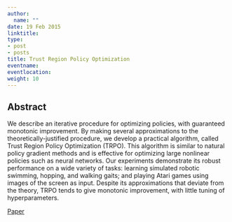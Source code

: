 ```yaml
---
author:
  name: ""
date: 19 Feb 2015
linktitle:
type:
- post
- posts
title: Trust Region Policy Optimization
eventname:
eventlocation:  
weight: 10
---
```


## Abstract

We describe an iterative procedure for optimizing policies, with guaranteed monotonic improvement. By making several approximations to the theoretically-justified procedure, we develop a practical algorithm, called Trust Region Policy Optimization (TRPO). This algorithm is similar to natural policy gradient methods and is effective for optimizing large nonlinear policies such as neural networks. Our experiments demonstrate its robust performance on a wide variety of tasks: learning simulated robotic swimming, hopping, and walking gaits; and playing Atari games using images of the screen as input. Despite its approximations that deviate from the theory, TRPO tends to give monotonic improvement, with little tuning of hyperparameters.

[Paper](https://arxiv.org/pdf/1502.05477v5.pdf)
